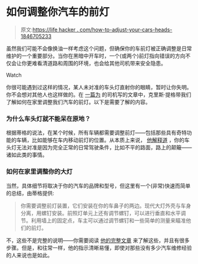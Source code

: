 # 如何调整你汽车的前灯

> 原文:[https://life hacker . com/how-to-adjust-your-cars-heads-1846705233](https://lifehacker.com/how-to-adjust-your-cars-headlights-1846705233)

虽然我们可能不会像换油一样考虑这个问题，但确保你的车前灯被正确调整是日常维护的一个重要部分。当你在黑暗中开车时，一个(或两个)前灯指向错误的方向不仅会让你更难看清道路和周围的环境，也会给其他司机带来安全隐患。

Watch

你很可能遇到过这样的情况，某人未对准的车头灯直射你的眼睛，暂时让你失明。你不会想对其他人也这样做的。在 [一篇为](https://www.thedrive.com/cars-101/39498/how-to-adjust-headlights) 的司机写的文章中，克里斯·提格带我们了解如何在家里调整我们汽车的前灯。以下是需要了解的内容。

### 为什么车头灯就不能呆在原地？

根据蒂格的说法，在某个时候，所有车辆都需要调整前灯——包括那些具有奇特功能的车辆，比如能够在车内移动前灯的位置。从本质上来说， [他解释道](https://www.thedrive.com/cars-101/39498/how-to-adjust-headlights) ，你的车头灯无法对准是因为完全正常的日常驾驶条件，比如不平的路面，路上的颠簸——诸如此类的事情。

### 如何在家里调整你的大灯

当然，具体细节将取决于你的汽车的品牌和型号，但这里有一个(非常)快速而简单的总结，由蒂格提供:

> 你需要调整前灯装置，它们安装在你的车鼻子的两边。现代大灯外壳与车身分离，用螺钉安装。前照灯单元上还有调节螺钉，可以进行垂直和水平调节。利用墙上的固定点，车主可以通过调节螺钉和一些简单的测量来瞄准他们的前灯。

不，这些不是完整的说明——你需要阅读 [他的完整文章](https://www.thedrive.com/cars-101/39498/how-to-adjust-headlights) 来了解这些，并且有很多步骤。但是，和往常一样，他的指示清晰易懂，即使对那些没有多少汽车维修经验的人来说也是如此。